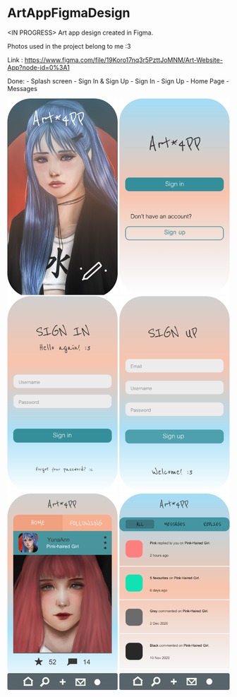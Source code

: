 # ArtAppFigmaDesign
&lt;IN PROGRESS> Art app design created in Figma.

Photos used in the project belong to me :3

Link : https://www.figma.com/file/19Koro17nq3r5PzttJoMNM/Art-Website-App?node-id=0%3A1

Done: 
	- Splash screen
	- Sign In & Sign Up
	- Sign In 
	- Sign Up
	- Home Page
	- Messages
	
	
<p align="center">
  <img src="https://raw.githubusercontent.com/YunaAnn/ArtAppFigmaDesign/master/SplashScreen.png" width="250" title="hover text">
  <img src="https://raw.githubusercontent.com/YunaAnn/ArtAppFigmaDesign/master/SignIn&SignUp.png" width="250" title="hover text">
  <img src="https://raw.githubusercontent.com/YunaAnn/ArtAppFigmaDesign/master/SignIn.png" width="250" title="hover text">
  <img src="https://raw.githubusercontent.com/YunaAnn/ArtAppFigmaDesign/master/SignUp.png" width="250" title="hover text">
  <img src="https://raw.githubusercontent.com/YunaAnn/ArtAppFigmaDesign/master/HomePage.png" width="250" title="hover text">
  <img src="https://raw.githubusercontent.com/YunaAnn/ArtAppFigmaDesign/master/Messages.png" width="250" title="hover text">
  